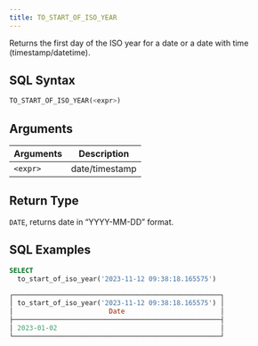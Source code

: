```yaml
---
title: TO_START_OF_ISO_YEAR
---
```


Returns the first day of the ISO year for a date or a date with time (timestamp/datetime).

## SQL Syntax

```sql
TO_START_OF_ISO_YEAR(<expr>)
```

## Arguments

| Arguments | Description    |
|-----------|----------------|
| `<expr>`  | date/timestamp |

## Return Type

`DATE`, returns date in “YYYY-MM-DD” format.

## SQL Examples

```sql
SELECT
  to_start_of_iso_year('2023-11-12 09:38:18.165575')

┌────────────────────────────────────────────────────┐
│ to_start_of_iso_year('2023-11-12 09:38:18.165575') │
│                        Date                        │
├────────────────────────────────────────────────────┤
│ 2023-01-02                                         │
└────────────────────────────────────────────────────┘
```
